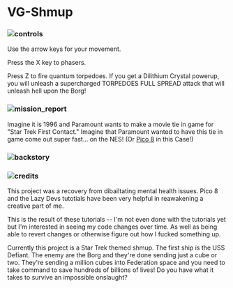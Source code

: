 # VG-Shmup


### ![controls](https://user-images.githubusercontent.com/14047518/190782335-15888adb-0a93-4829-a3f8-9f8a95dae70f.png)

Use the arrow keys for your movement. 

Press the X key to phasers.

Press Z to fire quantum torpedoes. If you get a Dilithium Crystal powerup, you will unleash a supercharged TORPEDOES FULL SPREAD attack that will unleash hell upon the Borg!

### ![mission_report](https://user-images.githubusercontent.com/14047518/190782679-5f39de68-c97d-4583-b60b-d0a5416ec604.png)

Imagine it is 1996 and Paramount wants to make a movie tie in game for "Star Trek First Contact." Imagine that Paramount wanted to have this tie in game come out super fast... on the NES! (Or [Pico 8](https://www.lexaloffle.com/pico-8.php) in this Case!)

### ![backstory](https://user-images.githubusercontent.com/14047518/190781598-e9d882b3-da12-4dcc-85f7-4a269732639c.png)

### ![credits](https://user-images.githubusercontent.com/14047518/190781892-77c69609-8c2b-4499-be3b-94ec34355e2b.png)

This project was a recovery from dibailtating mental health issues. 
Pico 8 and the Lazy Devs tutotials have been very helpful in reawakening a creative part of me.

This is the result of these tutorials -- I'm not even done with the tutorials yet but I'm interested in seeing my code changes over time. As well as being able to revert changes or otherwise figure out how I fucked something up.

Currently this project is a Star Trek themed shmup. The first ship is the USS Defiant. The enemy are the Borg and they're done sending just a cube or two. They're sending a million cubes into Federation space and you need to take command to save hundreds of billions of lives! Do you have what it takes to survive an impossible onslaught?

